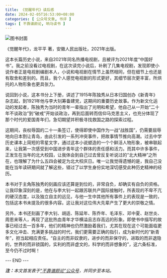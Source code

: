 ```yaml
---
title: 《觉醒年代》读后感
date: 2024-02-05T16:53:00+08:00
categories: [ 公众号文章, 书评 ]
tags: [ 不靠谱颜论, 响马读书 ]
---
```


<div class="p-3 text-center">
  <img class="img-fluid" src="/images/2024/0205/book-cover.png" alt="图书封面">
</div>

 《觉醒年代》，龙平平 著，安徽人民出版社，2021年出版。

这本长篇历史小说，来自2021年同名热播电视剧，且被评为2021年度“中国好书”。我之前没看过电视剧，在这次读完小说后，补刷了几集电视剧，发现即使小说作者正是电视剧编剧本人，小说和电视剧在情节上虽然相同，但在细节上也还是有取舍和差别的。而且，我个人感觉电视剧的形式更好，其细节层次更丰富，所烘托的人物形象也更具张力。

说回到小说，这本书分上下册，讲述了1915年陈独秀从日本归国创办《新青年》杂志起，到1921年他与李大钊筹备建党，这期间的重要历史故事。作为新文化运动的发起者，陈独秀为当时的青年一辈指出了光明和希望，他自己从一开始“二十年不谈政治”到“破戒”开始谈政治，再到后面转而信仰马克思主义，也充分体现了那个时代的爱国青年们，急切期望并积极寻找救国之路的探索过程。

这期间，丧权辱国的二十一条签订，使得即使中国作为一战“战胜国”，仍需要屈辱地向日本割让青岛，由此引发的一系列冲突事件，把故事情节推向高潮。过去中学历史课本上简短的零星文字，通过这本小说塑造的一个个鲜活人物形象，被串联起来，让我第一次感受到中国进步青年这个群体的责任感和活力。而其中许多事件，正发生在当年的北大校园，让我体会到自己过去曾反复听说过的“北大精神”之所在，也理解了为什么五四会被定为北大校庆日。唯一让我觉得遗憾的是，我自己没能在当年读研期间就了解这些，错过了以学生身份实地深切感受此种历史精神的经历。

本书对于主角陈独秀的刻画应该还算是到位的，非常自负，却确实有自负的资格。让我印象深刻的是，他在与李大钊一起跟苏联共产国际接触时，所表现的不卑不亢的硬汉态度，以及独立自主的远见，与他一生中其他所有事件上的表现是一致的，包括这本书未提及的很多内容。这让我对这位伟大先辈产生了更大的崇敬之情。

另外，本书还刻画了李大钊、胡适、陈延年、陈乔年、毛泽东、邓中夏、赵世炎、周恩来等人，再现了这批热血青年才华横溢且志存高远的形象。即使书中描写的故事已经过去一百多年，他们的精神也仍然激励着我们，尤其在现在这个可能面临更多文化冲击、充满更多挑战的时代，我们更需要正确的指引，成为新时代的“新青年”，担当起相应责任。“自主的而非奴隶的，进步的而非保守的，进取的而非退隐的，世界的而非锁国的，实利的而非虚文的，科学的而非想象的”，这六条标准，至今仍不过时啊！

<div class="p-5 text-center">--- END ---</div>

<i><b>注：</b>本文首发表于[“不靠谱颜论”公众号](https://mp.weixin.qq.com/s/QQQhLWLz_Xxneexu9IhiJg)，并同步至本站。</i>

